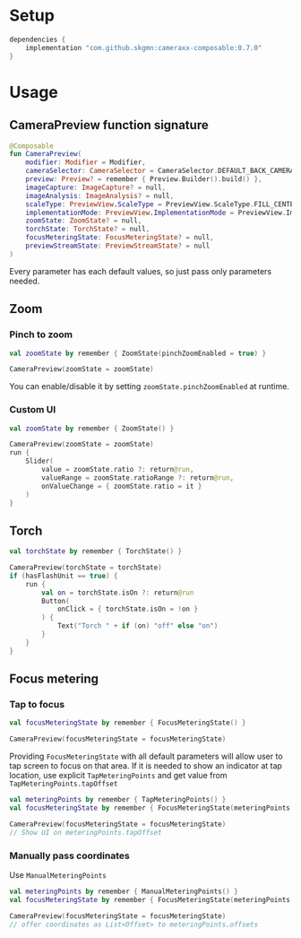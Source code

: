 # Setup

```gradle
dependencies {
    implementation "com.github.skgmn:cameraxx-composable:0.7.0"
}
```

# Usage

## CameraPreview function signature

```kotlin
@Composable
fun CameraPreview(
    modifier: Modifier = Modifier,
    cameraSelector: CameraSelector = CameraSelector.DEFAULT_BACK_CAMERA,
    preview: Preview? = remember { Preview.Builder().build() },
    imageCapture: ImageCapture? = null,
    imageAnalysis: ImageAnalysis? = null,
    scaleType: PreviewView.ScaleType = PreviewView.ScaleType.FILL_CENTER,
    implementationMode: PreviewView.ImplementationMode = PreviewView.ImplementationMode.PERFORMANCE,
    zoomState: ZoomState? = null,
    torchState: TorchState? = null,
    focusMeteringState: FocusMeteringState? = null,
    previewStreamState: PreviewStreamState? = null
)
```

Every parameter has each default values, so just pass only parameters needed.

## Zoom

### Pinch to zoom

```kotlin
val zoomState by remember { ZoomState(pinchZoomEnabled = true) }

CameraPreview(zoomState = zoomState)
```

You can enable/disable it by setting `zoomState.pinchZoomEnabled` at runtime.

### Custom UI

```kotlin
val zoomState by remember { ZoomState() }

CameraPreview(zoomState = zoomState)
run {
    Slider(
        value = zoomState.ratio ?: return@run,
        valueRange = zoomState.ratioRange ?: return@run,
        onValueChange = { zoomState.ratio = it }
    )
}
```

## Torch

```kotlin
val torchState by remember { TorchState() }

CameraPreview(torchState = torchState)
if (hasFlashUnit == true) {
    run {
        val on = torchState.isOn ?: return@run
        Button(
            onClick = { torchState.isOn = !on }
        ) {
            Text("Torch " + if (on) "off" else "on")
        }
    }
}
```

## Focus metering

### Tap to focus

```kotlin
val focusMeteringState by remember { FocusMeteringState() }

CameraPreview(focusMeteringState = focusMeteringState)
```

Providing `FocusMeteringState` with all default parameters will allow user to tap screen to focus on that area.
If it is needed to show an indicator at tap location, use explicit `TapMeteringPoints` and get value from `TapMeteringPoints.tapOffset`

```kotlin
val meteringPoints by remember { TapMeteringPoints() }
val focusMeteringState by remember { FocusMeteringState(meteringPoints = meteringPoints) }

CameraPreview(focusMeteringState = focusMeteringState)
// Show UI on meteringPoints.tapOffset
```

### Manually pass coordinates

Use `ManualMeteringPoints`

```kotlin
val meteringPoints by remember { ManualMeteringPoints() }
val focusMeteringState by remember { FocusMeteringState(meteringPoints = meteringPoints) }

CameraPreview(focusMeteringState = focusMeteringState)
// offer coordinates as List<Offset> to meteringPoints.offsets
```
